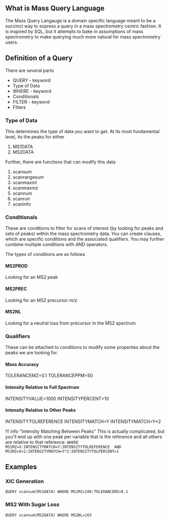 

## What is Mass Query Language

The Mass Query Langauge is a domain specific language meant to be a succinct way to 
express a query in a mass spectrometry centric fashion. It is inspired by SQL, 
but it attempts to bake in assumptions of mass spectrometry to make querying much more
natural for mass spectrometry users. 

## Definition of a Query

There are several parts

* QUERY - keyword
* Type of Data
* WHERE - keyword
* Conditionals
* FILTER - keyword
* Filters

### Type of Data

This determines the type of data you want to get. At its most fundamental level, its the peaks
for either 

1. MS1DATA
1. MS2DATA

Further, there are functions that can modify this data

1. scansum
1. scanrangesum
1. scanmaxint
1. scanmaxmz
1. scannum
1. scanrun
1. scaninfo

### Conditionals

These are conditions to filter for scans of interest (by looking for peaks and sets of peaks) within the mass spectrometry data. You can create clauses, 
which are specific conditions and the associated qualifiers. You may further combine multiple conditions with AND operators. 

The types of conditions are as follows

#### MS2PROD

Looking for an MS2 peak

#### MS2PREC

Looking for an MS2 precursor m/z

#### MS2NL

Looking for a neutral loss from precursor in the MS2 spectrum

### Qualifiers

These can be attached to conditions to modify some properties about the peaks we are looking for. 

#### Mass Accuracy

TOLERANCEMZ=0.1
TOLERANCEPPM=50

#### Intensity Relative to Full Spectrum

INTENSITYVALUE=1000
INTENSITYPERCENT>10

#### Intensity Relative to Other Peaks

INTENSITYTOLREFERENCE
INTENSITYMATCH=Y
INTENSITYMATCH=Y*2

!!! info "Intensity Matching Between Peaks"
    This is actually complicated, but you'll end up with one peak per variable that is the reference
    and all others are relative to that reference. 
    ```
    WHERE 
    MS1MZ=X:INTENSITYMATCH=Y:INTENSITYTOLREFERENCE 
    AND 
    MS1MZ=X+2:INTENSITYMATCH=Y*2:INTENSITYTOLPERCENT=1 
    ```

## Examples

### XIC Generation

```
QUERY scansum(MS1DATA) WHERE MS1MZ=100:TOLERANCEMZ=0.1
```

### MS2 With Sugar Loss

```
QUERY scannum(MS2DATA) WHERE MS2NL=163
```
